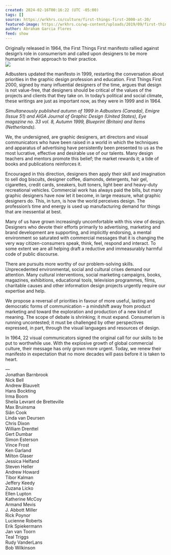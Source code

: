 ```yaml
---
created: 2024-02-16T00:16:22 (UTC -05:00)
tags: []
source: https://wrkhrs.co/culture/first-things-first-2000-at-20/
featured-image: https://wrkhrs.co/wp-content/uploads/2019/09/first-things-first-emigre.jpg
author: Abraham Garcia Flores
feed: show
---
```


Originally released in 1964, the First Things First manifesto rallied against design’s role in consumerism and called upon designers to be more humanist in their approach to their practice.  
![](https://wrkhrs.co/wp-content/uploads/2019/09/first-thing-first-1024x806.png)

Adbusters updated the manifesto in 1999, restarting the conversation about priorities in the graphic design profession and education. First Things First 2000, signed by many influential designers of the time, argues that design is not value-free, that designers should be critical of the values of the projects and clients that they take on. In today’s political and social climate, these writings are just as important now, as they were in 1999 and in 1964.

_Simultaneously published autumn of 1999 in Adbusters (Canada), Emigre (Issue 51) and AIGA Journal of Graphic Design (United States), Eye magazine no. 33 vol. 8, Autumn 1999, Blueprint (Britain) and Items (Netherlands)._

We, the undersigned, are graphic designers, art directors and visual communicators who have been raised in a world in which the techniques and apparatus of advertising have persistently been presented to us as the most lucrative, effective and desirable use of our talents. Many design teachers and mentors promote this belief; the market rewards it; a tide of books and publications reinforces it.

Encouraged in this direction, designers then apply their skill and imagination to sell dog biscuits, designer coffee, diamonds, detergents, hair gel, cigarettes, credit cards, sneakers, butt toners, light beer and heavy-duty recreational vehicles. Commercial work has always paid the bills, but many graphic designers have now let it become, in large measure, what graphic designers do. This, in turn, is how the world perceives design. The profession’s time and energy is used up manufacturing demand for things that are inessential at best.

Many of us have grown increasingly uncomfortable with this view of design. Designers who devote their efforts primarily to advertising, marketing and brand development are supporting, and implicitly endorsing, a mental environment so saturated with commercial messages that it is changing the very way citizen-consumers speak, think, feel, respond and interact. To some extent we are all helping draft a reductive and immeasurably harmful code of public discourse.

There are pursuits more worthy of our problem-solving skills. Unprecedented environmental, social and cultural crises demand our attention. Many cultural interventions, social marketing campaigns, books, magazines, exhibitions, educational tools, television programmes, films, charitable causes and other information design projects urgently require our expertise and help.

We propose a reversal of priorities in favour of more useful, lasting and democratic forms of communication – a mindshift away from product marketing and toward the exploration and production of a new kind of meaning. The scope of debate is shrinking; it must expand. Consumerism is running uncontested; it must be challenged by other perspectives expressed, in part, through the visual languages and resources of design.

In 1964, 22 visual communicators signed the original call for our skills to be put to worthwhile use. With the explosive growth of global commercial culture, their message has only grown more urgent. Today, we renew their manifesto in expectation that no more decades will pass before it is taken to heart.

—  
Jonathan Barnbrook  
Nick Bell  
Andrew Blauvelt  
Hans Bockting  
Irma Boom  
Sheila Levrant de Bretteville  
Max Bruinsma  
Siân Cook  
Linda van Deursen  
Chris Dixon  
William Drenttel  
Gert Dumbar  
Simon Esterson  
Vince Frost  
Ken Garland  
Milton Glaser  
Jessica Helfand  
Steven Heller  
Andrew Howard  
Tibor Kalman  
Jeffery Keedy  
Zuzana Licko  
Ellen Lupton  
Katherine McCoy  
Armand Mevis  
J. Abbott Miller  
Rick Poynor  
Lucienne Roberts  
Erik Spiekermann  
Jan van Toorn  
Teal Triggs  
Rudy VanderLans  
Bob Wilkinson
